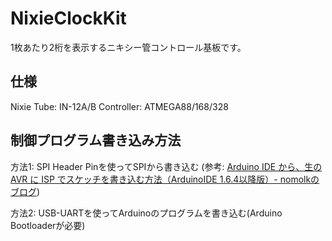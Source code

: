 # NixieClockKit
1枚あたり2桁を表示するニキシー管コントロール基板です。

## 仕様
Nixie Tube: IN-12A/B
Controller: ATMEGA88/168/328

## 制御プログラム書き込み方法
方法1: SPI Header Pinを使ってSPIから書き込む (参考: [Arduino IDE から、生の AVR に ISP でスケッチを書き込む方法（ArduinoIDE 1.6.4以降版）- nomolkのブログ](http://nomolk.hatenablog.com/entry/2016/06/21/001322))

方法2: USB-UARTを使ってArduinoのプログラムを書き込む(Arduino Bootloaderが必要)
